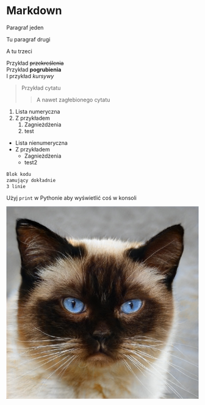 
# Markdown

Paragraf jeden

Tu paragraf drugi

A tu trzeci

Przykład ~~przekreślenia~~  
Przykład **pogrubienia**  
I przykład *kursywy*  

> Przykład cytatu
>> A nawet zagłebionego cytatu

1. Lista numeryczna
2. Z przykładem
    1. Zagnieżdżenia
    2. test

 
- Lista nienumeryczna
- Z przykładem
    - Zagnieżdżenia
    - test2

```
Blok kodu
zamujący dokładnie
3 linie
```

Użyj `print` w Pythonie aby wyświetlić coś w konsoli

![Ten kot nie istnieje](pobrane.jpeg)

